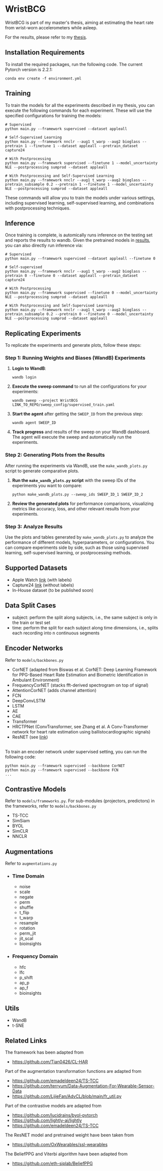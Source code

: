 # WristBCG

WristBCG is part of my master's thesis, aiming at estimating the heart rate from wrist-worn accelerometers while asleep.

For the results, please refer to my [thesis](Master_Thesis_Lars_Hauptmann.pdf).

## Installation Requirements
To install the required packages, run the following code. The current Pytorch version is 2.2.1:

```
conda env create -f environment.yml
```


## Training

To train the models for all the experiments described in my thesis, you can execute the following commands for each experiment. These will use the specified configurations for training the models:

```
# Supervised
python main.py --framework supervised --dataset appleall

# Self-Supervised Learning
python main.py --framework nnclr --aug1 t_warp --aug2 bioglass --pretrain 1 --finetune 1 --dataset appleall --pretrain_dataset capture24

# With Postprocessing
python main.py --framework supervised --finetune 1 --model_uncertainty NLE --postprocessing sumprod --dataset appleall

# With Postprocessing and Self-Supervised Learning
python main.py --framework nnclr --aug1 t_warp --aug2 bioglass --pretrain_subsample 0.2 --pretrain 1 --finetune 1 --model_uncertainty NLE --postprocessing sumprod --dataset appleall
```

These commands will allow you to train the models under various settings, including supervised learning, self-supervised learning, and combinations with postprocessing techniques.



## Inference

Once training is complete, is automically runs inference on the testing set and reports the results to wandb. Given the pretrained models in [results](results), you can also directly run inference via:

```
# Supervised
python main.py --framework supervised --dataset appleall --finetune 0

# Self-supervised
python main.py --framework nnclr --aug1 t_warp --aug2 bioglass --pretrain 0 --finetune 0 --dataset appleall --pretrain_dataset capture24

# With Postprocessing
python main.py --framework supervised --finetune 0 --model_uncertainty NLE --postprocessing sumprod --dataset appleall

# With Postprocessing and Self-Supervised Learning
python main.py --framework nnclr --aug1 t_warp --aug2 bioglass --pretrain_subsample 0.2 --pretrain 0 --finetune 0 --model_uncertainty NLE --postprocessing sumprod --dataset appleall
```

## Replicating Experiments

To replicate the experiments and generate plots, follow these steps:

### Step 1: Running Weights and Biases (WandB) Experiments

1. **Login to WandB**:
   ```
   wandb login
   ```

2. **Execute the sweep command** to run all the configurations for your experiments:
   ```
   wandb sweep --project WristBCG LINK_TO_REPO/sweep_config/supervised_train.yaml
   ```

3. **Start the agent** after getting the `SWEEP_ID` from the previous step:
   ```
   wandb agent SWEEP_ID
   ```

4. **Track progress** and results of the sweep on your WandB dashboard. The agent will execute the sweep and automatically run the experiments.

### Step 2: Generating Plots from the Results

After running the experiments via WandB, use the `make_wandb_plots.py` script to generate comparative plots.

1. **Run the `make_wandb_plots.py` script** with the sweep IDs of the experiments you want to compare:

   ```
   python make_wandb_plots.py --sweep_ids SWEEP_ID_1 SWEEP_ID_2
   ```

2. **Review the generated plots** for performance comparisons, visualizing metrics like accuracy, loss, and other relevant results from your experiments.

### Step 3: Analyze Results

Use the plots and tables generated by `make_wandb_plots.py` to analyze the performance of different models, hyperparameters, or configurations. You can compare experiments side by side, such as those using supervised learning, self-supervised learning, or postprocessing methods.

## Supported Datasets
- Apple Watch [link](https://www.physionet.org/content/sleep-accel/1.0.0/) (with labels)
- Capture24 [link](https://github.com/OxWearables/capture24) (without labels)
- In-House dataset (to be published soon)

## Data Split Cases
- subject: perform the split along subjects, i.e., the same subject is only in the train or test set
- time: perform the split for each subject along time dimensions, i.e., splits each recording into n continuous segments

## Encoder Networks
Refer to `models/backbones.py`
- CorNET (adapted from Biswas et al. CorNET: Deep Learning Framework for PPG-Based Heart Rate Estimation and Biometric Identification in Ambulant Environment)
- FrequencyCorNET (stacks fft-derived spectrogram on top of signal)
- AttentionCorNET (adds channel attention)
- FCN
- DeepConvLSTM
- LSTM
- AE
- CAE
- Transformer
- HRCTPNet (ConvTransformer, see Zhang et al. A Conv-Transformer network for heart rate estimation using ballistocardiographic signals)
- ResNET (see [link](https://github.com/OxWearables/ssl-wearables))

<br>To train an encoder network under supervised setting, you can run the following code:

```
python main.py --framework supervised --backbone CorNET
python main.py --framework supervised --backbone FCN
...
```

## Contrastive Models
Refer to `models/frameworks.py`. For sub-modules (projectors, predictors) in the frameworks, refer to `models/backbones.py`
- TS-TCC
- SimSiam
- BYOL
- SimCLR
- NNCLR

## Augmentations
Refer to `augmentations.py`
- ### Time Domain
  - noise
  - scale
  - negate
  - perm
  - shuffle
  - t_flip
  - t_warp
  - resample
  - rotation
  - perm_jit
  - jit_scal
  - bioinsights

- ### Frequency Domain
  - hfc
  - lfc
  - p_shift
  - ap_p
  - ap_f
  - bioinsights

## Utils
- WandB
- t-SNE

## Related Links
The framework has been adapted from
- https://github.com/Tian0426/CL-HAR

Part of the augmentation transformation functions are adapted from
- https://github.com/emadeldeen24/TS-TCC
- https://github.com/terryum/Data-Augmentation-For-Wearable-Sensor-Data
- https://github.com/LijieFan/AdvCL/blob/main/fr_util.py

Part of the contrastive models are adapted from
- https://github.com/lucidrains/byol-pytorch
- https://github.com/lightly-ai/lightly
- https://github.com/emadeldeen24/TS-TCC

The ResNET model and pretrained weight have been taken from
- https://github.com/OxWearables/ssl-wearables

The BeliefPPG and Viterbi algorithm have been adapted from
- https://github.com/eth-siplab/BeliefPPG
